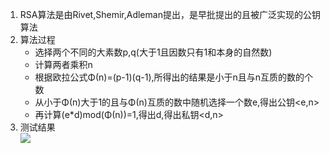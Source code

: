 1. RSA算法是由Rivet,Shemir,Adleman提出，是早批提出的且被广泛实现的公钥算法
2. 算法过程
    - 选择两个不同的大素数p,q(大于1且因数只有1和本身的自然数)
    - 计算两者乘积n
    - 根据欧拉公式Φ(n)=(p-1)(q-1),所得出的结果是小于n且与n互质的数的个数
    - 从小于Φ(n)大于1的且与Φ(n)互质的数中随机选择一个数e,得出公钥<e,n>
    - 再计算(e*d)mod(Φ(n))=1,得出d,得出私钥<d,n>
3. 测试结果  
   ![](fifthPictrue\RSA1.png)